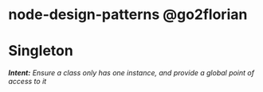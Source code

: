 # node-design-patterns @go2florian

# Singleton

<!-- italics -->
***Intent:** Ensure a class only has one instance, and provide a global point of access to it*

